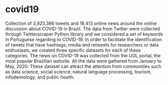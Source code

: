 # covid19

Collection of 3,925,366 tweets and 18,413 online news around the online discussion about COVID-19 in Brazil. The data from Twitter were collected through Twitterscraper Python library and we considered a set of keywords in Portuguese regarding to COVID-19. In order to facilitate the identification of tweets that have hashtags, media and retweets for researchers or data enthusiasts, we created three specific datasets for each of these categories. The news on COVID-19 was collected from the UOL portal, the most popular Brazilian website. All the data were gathered from January to May, 2020. These dataset can attract the attention from communities such as data science, social science, natural language processing, tourism, infodemiology, and public health.


  
